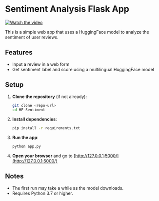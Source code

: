 # Sentiment Analysis Flask App

[![Watch the video](images/video_thumbnail.png)](https://github.com/msarvesh2022/huggingface-sentiment/blob/main/file/freecompress-Sentiment%20Analysis%20and%208%20more%20pages%20-%20Profile%201%20-%20Microsoft_%20Edge%202025-07-21%2012-36-07.mp4)


This is a simple web app that uses a HuggingFace model to analyze the sentiment of user reviews.

## Features
- Input a review in a web form
- Get sentiment label and score using a multilingual HuggingFace model

## Setup

1. **Clone the repository** (if not already):
   ```bash
   git clone <repo-url>
   cd HF-Sentiment
   ```

2. **Install dependencies**:
   ```bash
   pip install -r requirements.txt
   ```

3. **Run the app**:
   ```bash
   python app.py
   ```

4. **Open your browser** and go to [http://127.0.0.1:5000/](http://127.0.0.1:5000/)

## Notes
- The first run may take a while as the model downloads.
- Requires Python 3.7 or higher. 
